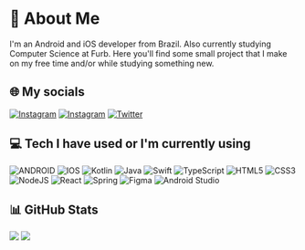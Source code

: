 # 🚀 About Me
I'm an Android and iOS developer from Brazil. Also currently studying Computer Science at Furb.
Here you'll find some small project that I make on my free time and/or while studying something new.


## 🌐 My socials
[![Instagram](https://img.shields.io/badge/Linkedin-%230A66C2.svg?logo=linkedin&logoColor=white)]([https://instagram.com/leeonardool](https://www.linkedin.com/in/leonardo-de-oliveira-129341149/)) [![Instagram](https://img.shields.io/badge/Instagram-%23E4405F.svg?logo=Instagram&logoColor=white)](https://instagram.com/leeonardool) [![Twitter](https://img.shields.io/badge/Twitter-%231DA1F2.svg?logo=Twitter&logoColor=white)](https://twitter.com/Leeon4rdoo) 

## 💻 Tech I have used or I'm currently using
![ANDROID](https://img.shields.io/badge/android-%2320232a.svg?style=for-the-badge&logo=android&logoColor=%a4c639) ![IOS](https://img.shields.io/badge/IOS-%2320232a.svg?style=for-the-badge&logo=apple&logoColor=white) ![Kotlin](https://img.shields.io/badge/kotlin-%230095D5.svg?style=for-the-badge&logo=kotlin&logoColor=white) ![Java](https://img.shields.io/badge/java-%23ED8B00.svg?style=for-the-badge&logo=java&logoColor=white) ![Swift](https://img.shields.io/badge/swift-F54A2A?style=for-the-badge&logo=swift&logoColor=white) ![TypeScript](https://img.shields.io/badge/typescript-%23007ACC.svg?style=for-the-badge&logo=typescript&logoColor=white) ![HTML5](https://img.shields.io/badge/html5-%23E34F26.svg?style=for-the-badge&logo=html5&logoColor=white) ![CSS3](https://img.shields.io/badge/css3-%231572B6.svg?style=for-the-badge&logo=css3&logoColor=white) ![NodeJS](https://img.shields.io/badge/node.js-6DA55F?style=for-the-badge&logo=node.js&logoColor=white) ![React](https://img.shields.io/badge/react-%2320232a.svg?style=for-the-badge&logo=react&logoColor=%2361DAFB) ![Spring](https://img.shields.io/badge/spring-%236DB33F.svg?style=for-the-badge&logo=spring&logoColor=white) ![Figma](https://img.shields.io/badge/figma-%23F24E1E.svg?style=for-the-badge&logo=figma&logoColor=white) ![Android Studio](https://img.shields.io/badge/Android_Studio-3DDC84?style=for-the-badge&logo=android-studio&logoColor=white)

## 📊 GitHub Stats
![](https://github-readme-stats.vercel.app/api/top-langs/?username=Leeonardoo&theme=radical&langs_count=8&layout=compact)
![](https://github-readme-streak-stats.herokuapp.com/?user=Leeonardoo&theme=radical&hide_border=false)<br/>
